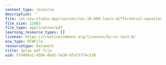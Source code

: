 ```yaml
---
content_type: resource
description: ''
file: /ol-ocw-studio-app/courses/res-18-009-learn-differential-equations-up-close-with-gilbert-strang-and-cleve-moler-fall-2015/57d466a1d1068bd13e30dfa75774c130_lL0oUZGMhXc.pdf
file_size: 21063
file_type: application/pdf
learning_resource_types: []
license: https://creativecommons.org/licenses/by-nc-sa/4.0/
ocw_type: OCWFile
resourcetype: Document
title: 3play pdf file
uid: 57d466a1-d106-8bd1-3e30-dfa75774c130
---
```

